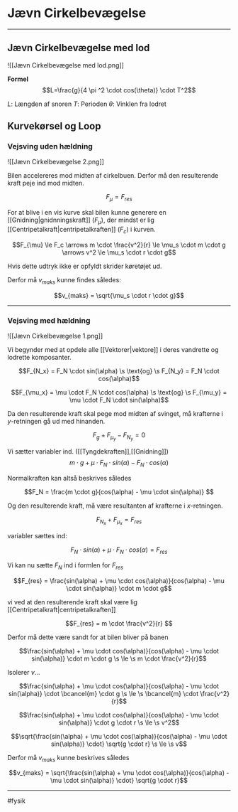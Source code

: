 # Jævn Cirkelbevægelse

---

## Jævn Cirkelbevægelse med lod
![[Jævn Cirkelbevægelse med lod.png]]

**Formel**
$$L=\frac{g}{4 \pi ^2 \cdot cos(\theta)} \cdot T^2$$

$L$: Længden af snoren
$T$: Perioden
$\theta$: Vinklen fra lodret


## Kurvekørsel og Loop

### Vejsving uden hældning
![[Jævn Cirkelbevægelse 2.png]]

Bilen accelereres mod midten af cirkelbuen. Derfor må den resulterende kraft peje ind mod midten.

$$F_\mu = F_{res}$$

For at blive i en vis kurve skal bilen kunne generere en [[Gnidning|gnidnningskraft]] ($F_{\mu}$), der mindst er lig [[Centripetalkraft|centripetalkraften]] ($F_c$) i kurven.

$$F_{\mu} \le F_c \arrows m \cdot  \frac{v^2}{r} \le \mu_s \cdot m \cdot g \arrows v^2 \le \mu_s \cdot r \cdot g$$

Hvis dette udtryk ikke er opfyldt skrider køretøjet ud.

Derfor må $v_{maks}$ kunne findes således:

$$v_{maks} = \sqrt{\mu_s \cdot r \cdot g}$$

---
### Vejsving med hældning
![[Jævn Cirkelbevægelse 1.png]]

Vi begynder med at opdele alle [[Vektorer|vektore]] i deres vandrette og lodrette komposanter.

$$F_{N_x} = F_N \cdot sin(\alpha) \s \text{og} \s F_{N_y} = F_N \cdot cos(\alpha)$$

$$F_{\mu_x} = \mu \cdot F_N \cdot cos(\alpha) \s \text{og} \s F_{\mu_y} = \mu \cdot F_N \cdot sin(\alpha)$$

Da den resulterende kraft skal pege mod midten af svinget, må krafterne i $y$-retningen gå ud med hinanden.

$$F_g + F_{\mu_y} - F_{N_y} = 0$$

Vi sætter variabler ind. ([[Tyngdekraften]],[[Gnidning]])
$$m \cdot g + \mu \cdot F_N \cdot sin(\alpha) - F_N \cdot cos(\alpha)$$

Normalkraften kan altså beskrives således 

$$F_N =  \frac{m \cdot g}{cos(\alpha) - \mu \cdot sin(\alpha)} $$

Og den resulterende kraft, må være resultanten af krafterne i $x$-retningen.

$$F_{N_x} + F_{\mu_x} = F_{res}$$

variabler sættes ind: 

$$F_N \cdot sin(\alpha) + \mu \cdot F_N \cdot cos(\alpha) = F_{res}$$

Vi kan nu sætte $F_N$ ind i formlen for $F_{res}$

$$F_{res} =  \frac{sin(\alpha) + \mu \cdot cos(\alpha)}{cos(\alpha) - \mu \cdot sin(\alpha)} \cdot m \cdot g$$

vi ved at den resulterende kraft skal være lig [[Centripetalkraft|centripetalkraften]]

$$F_{res} = m \cdot  \frac{v^2}{r} $$

Derfor må dette være sandt for at bilen bliver på banen

$$\frac{sin(\alpha) + \mu \cdot cos(\alpha)}{cos(\alpha) - \mu \cdot sin(\alpha)} \cdot m \cdot g \s \le \s m \cdot  \frac{v^2}{r}$$
 
 Isolerer $v$...
 
 $$\frac{sin(\alpha) + \mu \cdot cos(\alpha)}{cos(\alpha) - \mu \cdot sin(\alpha)} \cdot \bcancel{m} \cdot g \s \le \s \bcancel{m} \cdot  \frac{v^2}{r}$$
 
 $$\frac{sin(\alpha) + \mu \cdot cos(\alpha)}{cos(\alpha) - \mu \cdot sin(\alpha)} \cdot g \cdot r \s \le \s v^2$$
 
  $$\sqrt{\frac{sin(\alpha) + \mu \cdot cos(\alpha)}{cos(\alpha) - \mu \cdot sin(\alpha)} \cdot} \sqrt{g \cdot r} \s \le \s v$$
  
  Derfor må $v_{maks}$ kunne beskrives således

$$v_{maks} = \sqrt{\frac{sin(\alpha) + \mu \cdot cos(\alpha)}{cos(\alpha) - \mu \cdot sin(\alpha)} \cdot} \sqrt{g \cdot r}$$

---
#fysik 
